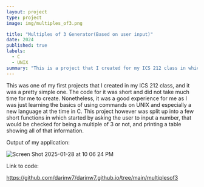 ```yaml
---
layout: project
type: project
image: img/multiples_of3.png

title: "Multiples of 3 Generator(Based on user input)"
date: 2024
published: true
labels:
  - C
  - UNIX
summary: "This is a project that I created for my ICS 212 class in which produces a table showing each number and if it is a multiple of 3."
---
```


This was one of my first projects that I created in my ICS 212 class, and it was a pretty simple one. The code for it was short and did not take much time for me to create. Nonetheless, it was a good experience for me as I was just learning the basics of using commands on UNIX and especially a new language at the time in C. This project however was split up into a few short functions in which started by asking the user to input a number, that would be checked for being a multiple of 3 or not, and printing a table showing all of that information.

Output of my application:

![Screen Shot 2025-01-28 at 10 06 24 PM](https://github.com/user-attachments/assets/7d4bedcc-2237-4a7d-aac4-2db7ada47236)


Link to code:

<https://github.com/darinw7/darinw7.github.io/tree/main/multiplesof3>



